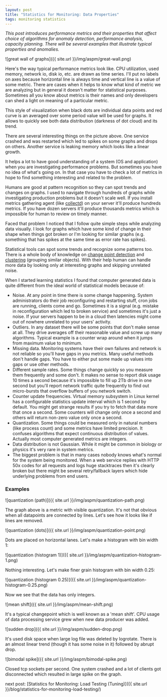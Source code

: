 ```yaml
---
layout: post
title: "Statistics for Monitoring: Data Properties"
tags: monitoring statistics
---
```


_This post introduces performance metrics and their properties that affect choice of algorithms for anomaly detection, performance analysis, capacity planning. There will be several examples that illustrate typical properties and anomalies._

![great wall of graphs]({{ site.url }}/img/aspm/great-wall.png)

Here's the way typical performance metrics look like. CPU utilization, used memory, network io, disk io, etc. are drawn as time series. I'll put no labels on axes because horizontal line is always time and vertical line is a value of some metric. There are cases when it helps to know what kind of metric we are analyzing but in general it doesn't matter for statistical purposes. Sometimes all you know about metrics is their names and only developers can shed a light on meaning of a particular metric.

This style of visualization when black dots are individual data points and red curve is an averaged over some period value will be used for graphs. It allows to quickly see both data distribution (darkness of dot cloud) and its trend.

There are several interesting things on the picture above. One service crashed and was restarted which led to spikes on some graphs and drops on others. Another service is leaking memory which looks like a linear growth.

It helps a lot to have good understanding of a system (OS and application) when you are investigating performance problems. But sometimes you have no idea of what's going on. In that case you have to check a lot of metrics in hope to find something interesting and related to the problem.

Humans are good at pattern recognition so they can spot trends and changes on graphs. I used to navigate through hundreds of graphs while investigating production problems but it doesn't scale well. If you install metrics gathering agent (like [collectd](http://collectd.org/)) on your server it'll produce hundreds metrics. If you have dozen servers it'll produce thousands metrics which is impossible for human to review on timely manner.

Faced that problem I noticed that I follow quite simple steps while analyzing data visually. I look for graphs which have some kind of change in their shape when things got broken or I'm looking for similar graphs (e.g. something that has spikes at the same time as error rate has spikes).

Statistical tools can spot some trends and recognize some patterns too. There is a whole body of knowledge on [change point detection](http://en.wikipedia.org/wiki/Change_detection) and [clustering](http://en.wikipedia.org/wiki/Cluster_analysis) (grouping similar objects).  With their help human can handle more data by looking only at interesting graphs and skipping unrelated noise.

When I started learning statistics I found that computer generated data is quite different from the ideal world of statistical models because of:

* Noise. At any point in time there is some change happening. System administrators do their job reconfiguring and restarting stuff, cron jobs are running, clients come and go. Sometimes it is a signal (e.g. mistake in reconfiguration which led to broken service) and sometimes it's just a noise. If your servers happen to be in a cloud then latencies might come out of nowhere unrelated to your users' activity.
* Outliers. In any dataset there will be some points that don't make sense at all. They drive averages off their reasonable value and screw up many algorithms. Typical example is a counter wrap around when it jumps from maximum value to minimum.
* Missing data. Monitoring systems have their own failures and network is not reliable so you'll have gaps in you metrics. Many useful methods don't handle gaps. You have to either put some made up values into gaps or use other methods.
* Different sample rates. Some things change quickly so you measure them frequently and some don't. It makes no sense to report disk usage 10 times a second because it's impossible to fill up 2Tb drive in one second but you'll report network traffic quite frequently to find out micro-bursts that overflow buffers of you network switch.
* Counter update frequencies. Virtual memory subsystem in Linux kernel has a configurable statistics update interval which is 1 second by default. You might get strange results if you try to fetch that data more that once a second. Some counters will change only once a second and others will return non-zero value only once a second.
* Quantization. Some things could be measured only in natural numbers (like process count) and some metrics have limited precision. It confuses algorithms that expect continuous distribution of values. Actually most computer generated metrics are integers.
* Data distribution is not Gaussian. While it might be common in biology or physics it's very rare in system metrics.
* The biggest problem is that in many cases nobody knows what's normal for the system being monitored. When a web service replies with HTTP 50x codes for all requests and logs huge stacktraces then it's clearly broken but there might be several retry/fallback layers which hide underlying problems from end users.

### Examples

![quantization (path)]({{ site.url }}/img/aspm/quantization-path.png)

The graph above is a metric with visible quantization. It's not that obvious when all datapoints are connected by lines. Let's see how it looks like if lines are removed.

![quantization (dots)]({{ site.url }}/img/aspm/quantization-point.png)

Dots are placed on horizontal lanes. Let's make a histogram with bin width 1:

![quantization (histogram 1)]({{ site.url }}/img/aspm/quantization-histogram-1.png)

Nothing interesting. Let's make finer grain histogram with bin width 0.25:

![quantization (histogram 0.25)]({{ site.url }}/img/aspm/quantization-histogram-0.25.png)

Now we see that the data has only integers.

![mean shift]({{ site.url }}/img/aspm/mean-shift.png)

It's a typical changepoint which is well known as a 'mean shift'. CPU usage of data processing service grew when new data producer was added.

![sudden drop]({{ site.url }}/img/aspm/sudden-drop.png)

It's used disk space when large log file was deleted by logrotate. There is an almost linear trend (though it has some noise in it) followed by abrupt drop.

![bimodal spike]({{ site.url }}/img/aspm/bimodal-spike.png)

Closed tcp sockets per second. One system crashed and a lot of clients got disconnected which resulted in large spike on the graph.


next post: [Statistics for Monitoring: Load Testing (Tuning)]({{ site.url }}/blog/statistics-for-monitoring-load-testing/)
